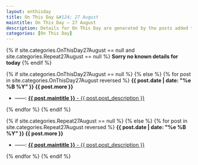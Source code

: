 ```yaml
---
layout: onthisday
title: On This Day &#124; 27 August
maintitle: On This Day — 27 August
description: Details for On This Day are genarated by the posts added to the website so the content is subject to changes/updates over time.
categories: [On This Day]
---
```


{% if site.categories.OnThisDay27August == null and site.categories.Repeat27August == null %}
<strong>Sorry no known details for today</strong>
{% endif %}

{% if site.categories.OnThisDay27August == null %}
{% else %}
{% for post in site.categories.OnThisDay27August reversed %}
<strong>{{ post.date | date: "%e %B %Y" }} {{ post.more }}</strong>
<ul>
<li> ——: <a href="{{ post.url }}"><strong>{{ post.maintitle }}</strong> - {{ post.post_description }}</a></li>
</ul>
{% endfor %}
{% endif %}

{% if site.categories.Repeat27August == null %}
{% else %}
{% for post in site.categories.Repeat27August reversed %}
<strong>{{ post.date | date: "%e %B %Y" }} {{ post.more }}</strong>
<ul>
<li> ——: <a href="{{ post.url }}"><strong>{{ post.maintitle }}</strong> - {{ post.post_description }}</a></li>
</ul>
{% endfor %}
{% endif %}
